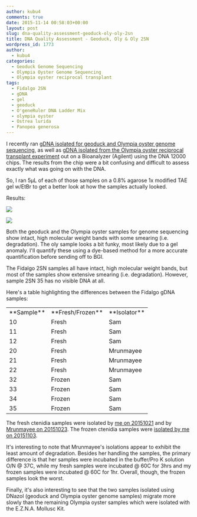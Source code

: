 ```yaml
---
author: kubu4
comments: true
date: 2015-11-14 00:58:03+00:00
layout: post
slug: dna-quality-assessment-geoduck-oly-oly-2sn
title: DNA Quality Assessment - Geoduck, Oly & Oly 2SN
wordpress_id: 1773
author:
  - kubu4
categories:
  - Geoduck Genome Sequencing
  - Olympia Oyster Genome Sequencing
  - Olympia oyster reciprocal transplant
tags:
  - Fidalgo 2SN
  - gDNA
  - gel
  - geoduck
  - O'geneRuler DNA Ladder Mix
  - olympia oyster
  - Ostrea lurida
  - Panopea generosa
---
```


I recently ran [gDNA isolated for geoduck and Olympia oyster genome sequencing](2015/11/04/dna-quantification-quality-assessment-geoduck-oly-gdna.html), as well as [gDNA isolated from the Olympia oyster reciprocal transplant experiment](2015/11/04/dna-quantification-quality-assessment-oly-2sn-gdna.html) out on a Bioanalyzer (Agilent) using the DNA 12000 chips. The results from the chip were a bit confusing and difficult to assess exactly what was going on with the DNA.

So, I ran 5μL of each of those samples on a 0.8% agarose 1x modified TAE gel w/EtBr to get a better look at how the samples actually looked.

Results:

[![](https://raw.githubusercontent.com/sr320/LabDocs/master/protocols/Commercial_Protocols/ThermoFisher_OgeneRuler_DNA_Ladder_Mix_F100439.jpg)](https://raw.githubusercontent.com/sr320/LabDocs/master/protocols/Commercial_Protocols/ThermoFisher_OgeneRuler_DNA_Ladder_Mix_F100439.jpg)

[![](https://eagle.fish.washington.edu/Arabidopsis/20151113_gel_gDNA.png)](http://eagle.fish.washington.edu/Arabidopsis/20151113_gel_gDNA.png)



Both the geoduck and the Olympia oyster samples for genome sequencing show intact, high molecular weight bands with some smearing (i.e. degradation). The oly sample looks a bit funky, most likely due to a gel anomaly. I'll quantify these using a dye-based method for a more accurate quantification before sending off to BGI.

The Fidalgo 2SN samples all have intact, high molecular weight bands, but most of the samples show extensive smearing (i.e. degradation). However, sample 2SN 35 has no visible DNA at all.

Here's a table highlighting the differences between the Fidalgo gDNA samples:

<table >
<tbody >
<tr >

<td >**Sample**
</td>

<td >**Fresh/Frozen**
</td>

<td >**Isolator**
</td>
</tr>
<tr >

<td >10
</td>

<td >Fresh
</td>

<td >Sam
</td>
</tr>
<tr >

<td >11
</td>

<td >Fresh
</td>

<td >Sam
</td>
</tr>
<tr >

<td >12
</td>

<td >Fresh
</td>

<td >Sam
</td>
</tr>
<tr >

<td >20
</td>

<td >Fresh
</td>

<td >Mrunmayee
</td>
</tr>
<tr >

<td >21
</td>

<td >Fresh
</td>

<td >Mrunmayee
</td>
</tr>
<tr >

<td >22
</td>

<td >Fresh
</td>

<td >Mrunmayee
</td>
</tr>
<tr >

<td >32
</td>

<td >Frozen
</td>

<td >Sam
</td>
</tr>
<tr >

<td >33
</td>

<td >Frozen
</td>

<td >Sam
</td>
</tr>
<tr >

<td >34
</td>

<td >Frozen
</td>

<td >Sam
</td>
</tr>
<tr >

<td >35
</td>

<td >Frozen
</td>

<td >Sam
</td>
</tr>
</tbody>
</table>



The fresh ctenidia samples were isolated by [me on 20151021](2015/10/21/dna-isolations-fidalgo-2sn-reciprocal-transplants-final-samplings.html) and by [Mrunmayee on 20151023](https://onsnetwork.org/mrunmayee/2015/10/23/opening-oysters-10222015/). The frozen ctenidia samples were [isolated by me on 20151103](2015/11/03/dna-isolations-oly-fidalgo-2sn-ctenidia.html).

It's interesting to note that Mrunmayee's isolations appear to exhibit the least amount of degradation. Besides her handling the samples, the primary difference is that her samples were incubated in the buffer/Pro K solution O/N @ 37C, while my fresh samples were incubated @ 60C for 3hrs and my frozen samples were incubated @ 60C for 1hr. Overall, though, the frozen samples look the worst.

Finally, it's also interesting to see that the two samples isolated using DNazol (geoduck and Olympia oyster genome samples) migrate more slowly than the remaining Olympia oyster samples which were isolated with the E.Z.N.A. Mollusc Kit.
